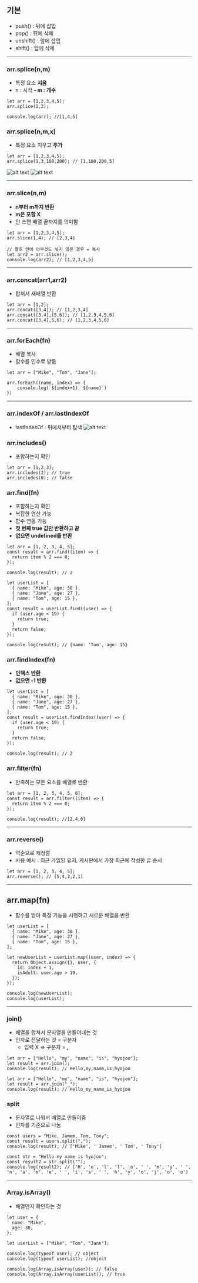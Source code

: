 ## 기본

- push() : 뒤에 삽입
- pop() : 뒤에 삭제
- unshift() : 앞에 삽입
- shift() : 앞에 삭제

---

### arr.splice(n,m)

- 특정 요소 **지움**
- n : 시작
  **- m : 개수**

```
let arr = [1,2,3,4,5];
arr.splice(1,2);

console.log(arr); //[1,4,5]
```

### arr.splice(n,m,x)

- 특정 요소 지우고 **추가**

```
let arr = [1,2,3,4,5];
arr.splice(1,3,100,200); // [1,100,200,5]
```

![alt text](imgs/arrayImage-4.png)
![alt text](imgs/arrayImage-1.png)

---

### arr.slice(n,m)

- **n부터 m까지 반환**
- **m은 포함 X**
- 안 쓰면 배열 끝까지를 의미함

```
let arr = [1,2,3,4,5];
arr.slice(1,4); // [2,3,4]

// 괄호 안에 아무것도 넣지 않은 경우 = 복사
let arr2 = arr.slice();
console.log(arr2); // [1,2,3,4,5]
```

---

### arr.concat(arr1,arr2)

- 합쳐서 새배열 반환

```
let arr = [1,2];
arr.concat([3,4]); // [1,2,3,4]
arr.concat([3,4],[5,6]); // [1,2,3,4,5,6]
arr.concat([3,4],5,6); // [1,2,3,4,5,6]
```

---

### arr.forEach(fn)

- 배열 복사
- 함수를 인수로 받음

```
let arr = ["Mike", "Tom", "Jane"];

arr.forEach((name, index) => {
    console.log(`${index+1}. ${name}`)
})
```

---

### arr.indexOf / arr.lastIndexOf

- lastIndesOf : 뒤에서부터 탐색
  ![alt text](imgs/arrayImage-3.png)

### arr.includes()

- 포함하는지 확인

```
let arr = [1,2,3];
arr.includes(2); // true
arr.includes(8); // false
```

### arr.find(fn)

- 포함하는지 확인
- 복잡한 연산 가능
- 함수 연동 가능
- **첫 번째 true 값만 반환하고 끝**
- **없으면 undefined를 반환**

```
let arr = [1, 2, 3, 4, 5];
const result = arr.find((item) => {
  return item % 2 === 0;
});

console.log(result); // 2

```

```
let userList = [
  { name: "Mike", age: 30 },
  { name: "Jane", age: 27 },
  { name: "Tom", age: 15 },
];
const result = userList.find((user) => {
  if (user.age < 19) {
    return true;
  }
  return false;
});

console.log(result); // {name: 'Tom', age: 15}
```

### arr.findIndex(fn)

- **인텍스 반환**
- **없으면 -1 반환**

```
let userList = [
  { name: "Mike", age: 30 },
  { name: "Jane", age: 27 },
  { name: "Tom", age: 15 },
];
const result = userList.findIndex((user) => {
  if (user.age < 19) {
    return true;
  }
  return false;
});

console.log(result); // 2
```

### arr.filter(fn)

- 만족하는 모든 요소를 배열로 반환

```
let arr = [1, 2, 3, 4, 5, 6];
const result = arr.filter((item) => {
  return item % 2 === 0;
});

console.log(result); //[2,4,6]
```

---

### arr.reverse()

- 역순으로 제정렬
- 사용 예시 : 최근 가입된 유저, 게시판에서 가장 최근에 작성한 글 순서

```
let arr = [1, 2, 3, 4, 5];
arr.reverse(); // [5,4,3,2,1]
```

---

## arr.map(fn)

- 함수를 받아 특정 기능을 시행하고 새로운 배열을 반환

```
let userList = [
  { name: "Mike", age: 30 },
  { name: "Jane", age: 27 },
  { name: "Tom", age: 15 },
];

let newUserList = userList.map((user, index) => {
  return Object.assign({}, user, {
    id: index + 1,
    isAdult: user.age > 19,
  });
});

console.log(newUserList);
console.log(userList);
```

---

### join()

- 배열을 합쳐서 문자열을 만들어내는 것
- 인자로 전달하는 것 = 구분자
  - 입력 X => 구분자 = **,**

```
let arr = ["Hello", "my", "name", "is", "hyojoo"];
let result = arr.join();
console.log(result); // Hello,my,name,is,hyojoo
```

```
let arr = ["Hello", "my", "name", "is", "hyojoo"];
let result = arr.join("_");
console.log(result); // Hello_my_name_is_hyojoo
```

### split

- 문자열로 나워서 배열로 만들어줌
- 인자를 기준으로 나눔

```
const users = "Mike, Jamem, Tom, Tony";
const result = users.split(",");
console.log(result); // ['Mike', ' Jamem', ' Tom', ' Tony']

const str = "Hello my name is hyojoo";
const result2 = str.split("");
console.log(result2); // ['H', 'e', 'l', 'l', 'o', ' ', 'm', 'y', ' ', 'n', 'a', 'm', 'e', ' ', 'i', 's', ' ', 'h', 'y', 'o', 'j', 'o', 'o']
```

---

### Array.isArray()

- 배열인지 확인하는 것

```
let user = {
  name: "Mike",
  age: 30,
};

let userList = ["Mike", "Tom", "Jane"];

console.log(typeof user); // object
console.log(typeof userList); //object

console.log(Array.isArray(user)); // false
console.log(Array.isArray(userList)); // true
```
